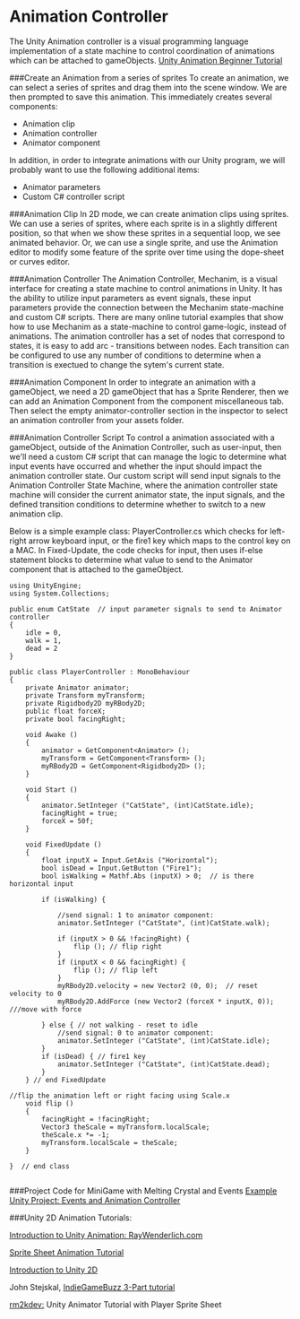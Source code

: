 # Animation Controller
The Unity Animation controller is a visual programming language implementation of a state machine to control coordination of animations which can be attached to gameObjects. [Unity Animation Beginner Tutorial](https://unity3d.com/learn/tutorials/modules/beginner/live-training-archive/animate-anything)


###Create an Animation from a series of sprites
To create an animation, we can select a series of sprites and drag them into the scene window.  We are then prompted to save this animation.  This immediately creates several components:

* Animation clip
* Animation controller
* Animator component


In addition, in order to integrate animations with our Unity program, we will probably want to use the following additional items:
  
*  Animator parameters
*  Custom C# controller script

###Animation Clip
In 2D mode, we can create animation clips using sprites.  We can use a series of sprites, where each sprite is in a slightly different position, so that when we show these sprites in a sequential loop, we see animated behavior.  Or, we can use a single sprite, and use the Animation editor to modify some feature of the sprite over time using the dope-sheet or curves editor.

###Animation Controller
The Animation Controller, Mechanim, is a visual interface for creating a state machine to control animations in Unity.  It has the ability to utilize input parameters as event signals, these input parameters provide the connection between the Mechanim state-machine and custom C# scripts.  There are many online tutorial examples that show how to use Mechanim as a state-machine to control game-logic, instead of animations.  The animation controller has a set of nodes that correspond to states, it is easy to add arc - transitions between nodes. Each transition can be configured to use any number of conditions to determine when a transition is exectued to change the sytem's current state.  

###Animation Component
In order to integrate an animation with a gameObject, we need a 2D gameObject that has a Sprite Renderer, then we can add an Animation Component from the component miscellaneous tab.  Then select the empty animator-controller section in the inspector to select an animation controller from your assets folder.  

###Animation Controller Script
To control a animation associated with a gameObject, outside of the Animation Controller, such as user-input, then we'll need a custom C# script that can manage the logic to determine what input events have occurred and whether the input should impact the animation controller state.  Our custom script will send input signals to the Animation Controller State Machine, where the animation controller state machine will consider the current animator state, the input signals, and the defined transition conditions to determine whether to switch to a new animation clip. 

Below is a simple example class: PlayerController.cs which checks for left-right arrow keyboard input, or the fire1 key which maps to the control key on a MAC.  In Fixed-Update, the code checks for input, then uses if-else statement blocks to determine what value to send to the Animator component that is attached to the gameObject.

```
using UnityEngine;
using System.Collections;

public enum CatState  // input parameter signals to send to Animator controller
{
	idle = 0,
	walk = 1,
	dead = 2
}

public class PlayerController : MonoBehaviour
{
	private Animator animator;
	private Transform myTransform;
	private Rigidbody2D myRBody2D;
	public float forceX;
	private bool facingRight;

	void Awake ()
	{
		animator = GetComponent<Animator> ();
		myTransform = GetComponent<Transform> ();
		myRBody2D = GetComponent<Rigidbody2D> ();
	}

	void Start ()
	{
		animator.SetInteger ("CatState", (int)CatState.idle);
		facingRight = true;
		forceX = 50f;
	}

	void FixedUpdate ()
	{
        float inputX = Input.GetAxis ("Horizontal");
		bool isDead = Input.GetButton ("Fire1");
		bool isWalking = Mathf.Abs (inputX) > 0;  // is there horizontal input 

		if (isWalking) {
        
            //send signal: 1 to animator component: 
			animator.SetInteger ("CatState", (int)CatState.walk);

			if (inputX > 0 && !facingRight) {
				flip (); // flip right
			}
			if (inputX < 0 && facingRight) {
				flip (); // flip left
			}
			myRBody2D.velocity = new Vector2 (0, 0);  // reset velocity to 0
			myRBody2D.AddForce (new Vector2 (forceX * inputX, 0));  ///move with force

		} else { // not walking - reset to idle
            //send signal: 0 to animator component: 
			animator.SetInteger ("CatState", (int)CatState.idle);
		}
		if (isDead) { // fire1 key 
			animator.SetInteger ("CatState", (int)CatState.dead);
		}
	} // end FixedUpdate

//flip the animation left or right facing using Scale.x
	void flip ()
	{
		facingRight = !facingRight;
		Vector3 theScale = myTransform.localScale;
		theScale.x *= -1;
		myTransform.localScale = theScale;
	}
	
}  // end class


```

###Project Code for MiniGame with Melting Crystal and Events
[Example Unity Project: Events and Animation Controller](https://utdallas.box.com/Unity-Animator-and-CustomEvent)

###Unity 2D Animation Tutorials:

[Introduction to Unity Animation: RayWenderlich.com ](https://www.raywenderlich.com/116652/introduction-unity-animation-system)

[Sprite Sheet Animation Tutorial ](http://michaelcummings.net/mathoms/creating-2d-animated-sprites-using-unity-4.3)

[Introduction to Unity 2D](https://www.raywenderlich.com/115688/introduction-unity-2d)

 John Stejskal, [IndieGameBuzz 3-Part tutorial](http://indiegamebuzz.com/create-2d-sprite-based-animation-states-in-unity3d/)
 
[rm2kdev:](https://www.youtube.com/watch?v=TU6wflRqT5Q) Unity Animator Tutorial  with Player Sprite Sheet

